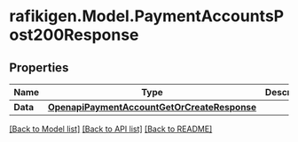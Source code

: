# rafikigen.Model.PaymentAccountsPost200Response

## Properties

Name | Type | Description | Notes
------------ | ------------- | ------------- | -------------
**Data** | [**OpenapiPaymentAccountGetOrCreateResponse**](OpenapiPaymentAccountGetOrCreateResponse.md) |  | [optional] 

[[Back to Model list]](../README.md#documentation-for-models) [[Back to API list]](../README.md#documentation-for-api-endpoints) [[Back to README]](../README.md)

